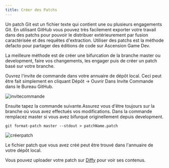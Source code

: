 ```yaml
---
title: Créer des Patchs
---
```


Un patch Git est un fichier texte qui contient une ou plusieurs engagements Git. En utilisant GitHub vous pouvez très facilement exporter votre travail dans des patchs pour pouvoir le distribuer extérieurement par fusion caractérisée et des requêtes d'extraction. Utiliser des patchs est la méthode defacto pour partager des éditions de code sur Ascension Game Dev.

La meilleure méthode est de créer une bifurcation de la branche master ou development, faire vos changements, les engager puis de créer un patch basé sur votre branche.

Ouvrez l'invite de commande dans votre annuaire de dépôt local. Ceci peut être fait simplement en cliquant Dépôt -> Ouvrir Dans Invite Commande dans le Bureau GitHub.

![invitecommande](https://www.ascensiongamedev.com/resources/filehost/62ed0b264c03f8d3b61c17195771c044.png)

Ensuite tapez la commande suivante.Assurez vous d'être toujours sur la branche où vous avez effectués vos modifications. Dans la commande remplacez master si vous avez bifurqué originellement depuis development.

```
git format-patch master --stdout > patchName.patch
```

![créerpatch](https://www.ascensiongamedev.com/resources/filehost/ad6434b2e74bb658b8565b6dd227d961.png)

Le fichier patch que vous avez créé peut être trouvé dans l'annuaire de votre dépôt local.

Vous pouvez uploader votre patch sur [Diffy](https://diffy.org) pour voir ses contenus.
